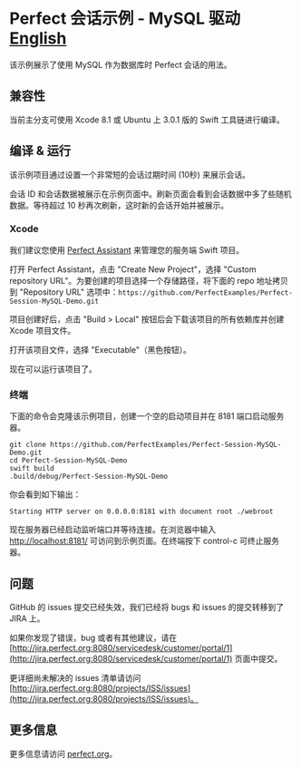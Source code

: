 # Perfect 会话示例 - MySQL 驱动 [English](README.md)

该示例展示了使用 MySQL 作为数据库时 Perfect 会话的用法。

## 兼容性

当前主分支可使用 Xcode 8.1 或 Ubuntu 上 3.0.1 版的 Swift 工具链进行编译。

## 编译 & 运行

该示例项目通过设置一个非常短的会话过期时间 (10秒) 来展示会话。

会话 ID 和会话数据被展示在示例页面中。刷新页面会看到会话数据中多了些随机数据。等待超过 10 秒再次刷新，这时新的会话开始并被展示。

### Xcode

我们建议您使用 [Perfect Assistant](http://perfect.org/en/assistant/) 来管理您的服务端 Swift 项目。

打开 Perfect Assistant，点击 "Create New Project"，选择 "Custom repository URL"。为要创建的项目选择一个存储路径，将下面的 repo 地址拷贝到 "Repository URL" 选项中：``` https://github.com/PerfectExamples/Perfect-Session-MySQL-Demo.git ```

项目创建好后，点击 "Build > Local" 按钮后会下载该项目的所有依赖库并创建 Xcode 项目文件。

打开该项目文件，选择 "Executable"（黑色按钮）。

现在可以运行该项目了。

### 终端

下面的命令会克隆该示例项目，创建一个空的启动项目并在 8181 端口启动服务器。

```
git clone https://github.com/PerfectExamples/Perfect-Session-MySQL-Demo.git
cd Perfect-Session-MySQL-Demo
swift build
.build/debug/Perfect-Session-MySQL-Demo
```

你会看到如下输出：

```
Starting HTTP server on 0.0.0.0:8181 with document root ./webroot
```

现在服务器已经启动监听端口并等待连接。在浏览器中输入 [http://localhost:8181/](http://localhost:8181/) 可访问到示例页面。在终端按下 control-c 可终止服务器。

## 问题

GitHub 的 issues 提交已经失效，我们已经将 bugs 和 issues 的提交转移到了 JIRA 上。

如果你发现了错误，bug 或者有其他建议，请在 [http://jira.perfect.org:8080/servicedesk/customer/portal/1](http://jira.perfect.org:8080/servicedesk/customer/portal/1) 页面中提交。

更详细尚未解决的 issues 清单请访问 [http://jira.perfect.org:8080/projects/ISS/issues](http://jira.perfect.org:8080/projects/ISS/issues)。

## 更多信息

更多信息请访问 [perfect.org](perfect.org)。
